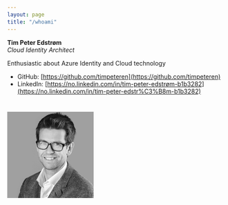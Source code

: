 ```yaml
---
layout: page
title: "/whoami"
---
```


**Tim Peter Edstrøm**  
*Cloud Identity Architect*

Enthusiastic about Azure Identity and Cloud technology

- GitHub: [https://github.com/timpeteren](https://github.com/timpeteren)
- LinkedIn: [https://no.linkedin.com/in/tim-peter-edstrøm-b1b3282](https://no.linkedin.com/in/tim-peter-edstr%C3%B8m-b1b3282)

# ![Profile Photo](/assets/img/tpebw.png)
